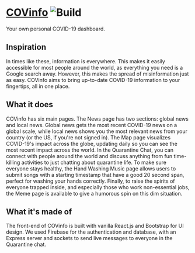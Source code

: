 # [COVinfo](https://covinfo.tech/) ![Build](https://github.com/ngregrichardson/COVinfo/workflows/Build/badge.svg)

Your own personal COVID-19 dashboard.

## Inspiration
In times like these, information is everywhere. This makes it easily accessible for most people around the world, as everything you need is a Google search away. However, this makes the spread of misinformation just as easy. COVinfo aims to bring up-to-date COVID-19 information to your fingertips, all in one place.

## What it does
COVinfo has six main pages. The News page has two sections: global news and local news. Global news gets the most recent COVID-19 news on a global scale, while local news shows you the most relevant news from your country (or the US, if you're not signed in). The Map page visualizes COVID-19's impact across the globe, updating daily so you can see the most recent impact across the world. In the Quarantine Chat, you can connect with people around the world and discuss anything from fun time-killing activities to just chatting about quarantine life. To make sure everyone stays healthy, the Hand Washing Music page allows users to submit songs with a starting timestamp that have a good 20 second span, perfect for washing your hands correctly. Finally, to raise the spirits of everyone trapped inside, and especially those who work non-essential jobs, the Meme page is available to give a humorous spin on this dim situation.

## What it's made of
The front-end of COVinfo is built with vanilla React.js and Bootstrap for UI design. We used Firebase for the authentication and database, with an Express server and sockets to send live messages to everyone in the Quarantine chat.
